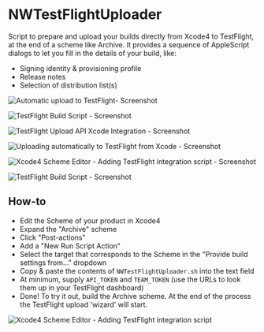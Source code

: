 NWTestFlightUploader
=============

Script to prepare and upload your builds directly from Xcode4 to TestFlight, at the end of a scheme like Archive.
It provides a sequence of AppleScript dialogs to let you fill in the details of your build, like:

* Signing identity & provisioning profile
* Release notes
* Selection of distribution list(s)

![Automatic upload to TestFlight- Screenshot](https://github.com/noodlewerk/NWTestFlightUploader/raw/master/screenshots/screenshot1.png "Automatic upload to TestFlight")

![TestFlight Build Script - Screenshot](https://github.com/noodlewerk/NWTestFlightUploader/raw/master/screenshots/screenshot2.png "TestFlight Build Script")

![TestFlight Upload API Xcode Integration - Screenshot](https://github.com/noodlewerk/NWTestFlightUploader/raw/master/screenshots/screenshot3.png "Xcode4 TestFlight Integration Script")

![Uploading automatically to TestFlight from Xcode - Screenshot](https://github.com/noodlewerk/NWTestFlightUploader/raw/master/screenshots/screenshot4.png "TestFlight Upload API Xcode Integration")

![Xcode4 Scheme Editor - Adding TestFlight integration script - Screenshot](https://github.com/noodlewerk/NWTestFlightUploader/raw/master/screenshots/screenshot5.png "Xcode4 TestFlight Integration Script")

![TestFlight Build Script - Screenshot](https://github.com/noodlewerk/NWTestFlightUploader/raw/master/screenshots/screenshot6.png "Xcode4 TestFlight Integration Script")

How-to
-------

* Edit the Scheme of your product in Xcode4
* Expand the "Archive" scheme
* Click "Post-actions"
* Add a "New Run Script Action"
* Select the target that corresponds to the Scheme in the "Provide build settings from..." dropdown
* Copy & paste the contents of `NWTestFlightUploader.sh` into the text field
* At minimum, supply `API_TOKEN` and `TEAM_TOKEN` (use the URLs to look them up in your TestFlight dashboard)
* Done! To try it out, build the Archive scheme. At the end of the process the TestFlight upload 'wizard' will start.

![Xcode4 Scheme Editor - Adding TestFlight integration script](https://github.com/noodlewerk/NWTestFlightUploader/raw/master/screenshots/how-to-screenshot.png "Xcode4 TestFlight Integration Script")
